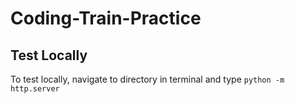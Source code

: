 # Coding-Train-Practice

## Test Locally
To test locally, navigate to directory in terminal and type `python -m http.server`
